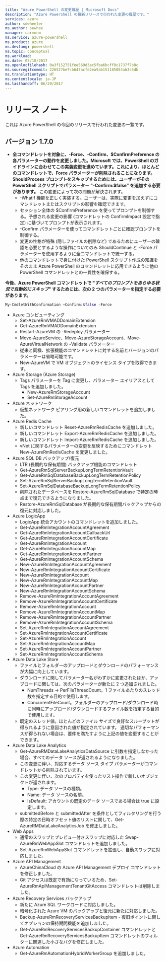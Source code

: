 ```yaml
---
title: "Azure PowerShell の変更履歴 | Microsoft Docs"
description: "Azure PowerShell の最新リリースで行われた変更の履歴です。"
services: azure
author: sdwheeler
ms.author: sewhee
manager: carmonm
ms.service: azure-powershell
ms.product: azure
ms.devlang: powershell
ms.topic: conceptual
ms.workload: 
ms.date: 05/18/2017
ms.openlocfilehash: 0a3f152751fee569d3ac5fba6bcff8c1737f7b8c
ms.sourcegitcommit: 226527be7cb647acfe2ea9ab151185053ab3c6db
ms.translationtype: HT
ms.contentlocale: ja-JP
ms.lasthandoff: 06/29/2017
---
```

# <a name="release-notes"></a>リリース ノート

これは Azure PowerShell の今回のリリースで行われた変更の一覧です。

## <a name="version-170"></a>バージョン 1.7.0

* **全コマンドレットを対象に、-Force、-Confirm、$ConfirmPreference の各パラメーターの動作を変更しました。Microsoft では、PowerShell のガイドラインに合わせてこの実装変更を進めています。これにより、ほとんどのコマンドレットで、Force パラメーターが削除されることになります。ShouldProcess プロンプトをスキップするためには、ユーザーがその PowerShell スクリプトでパラメーター "-Confirm:$false" を追加する必要があります。** この変更によって次の問題が解決されます。
  - -WhatIf 機能を正しく実装する。ユーザーは、実際に変更を加えずにコマンドレットまたはスクリプトの影響を確認できます。
  - セッション全体の $ConfirmPreference を使ってプロンプトを制御する。予想される変更の影響 (コマンドレットの ConfirmImpact 設定で指定) に基づいてプロンプトが表示されます。
  - -Confirm パラメーターを使ってコマンドレットごとに確認プロンプトを制御する。
  - 変更の性格が特殊 (隠しファイルの削除など) であるためにユーザーの確認を必要とするような操作についてのみ ShouldContinue と -Force パラメーターを使用するように全コマンドレットで統一する。
  - 他のコマンドレットで身に付けた PowerShell スクリプト作成の知識をそのまま Azure PowerShell のコマンドレットに応用できるように他の PowerShell コマンドレットとの一貫性を確保する。

**今後、Azure PowerShell コマンドレットで "*すべてのプロンプトをあらゆる状況で自動的にスキップ*" するためには、次の 2 つのパラメーターを指定する必要があります。**
```powershell
My-CmdletWithConfirmation –Confirm:$false -Force
```
* Azure コンピューティング
  - Set-AzureRmVMADDomainExtension
  - Get-AzureRmVMADDomainExtension
  - Restart-AzureVM の -Redeploy パラメーター
  - Move-AzureService、Move-AzureStorageAccount、Move-AzureVirtualNetwork の -Validate パラメーター
  - 従来と同様、拡張機能のコマンドレットに対する名前とバージョンのパラメーターは省略可能です。
  - New-AzureVM で VM オブジェクトのライセンス タイプを取得できます。
* Azure Storage (Azure Storage)
  - Tags パラメーターを Tag に変更し、パラメーター エイリアスとして Tags を追加しました。
    + New-AzureRmStorageAccount
    + Set-AzureRmStorageAccount
* Azure ネットワーク
  - 仮想ネットワーク ピアリング用の新しいコマンドレットを追加しました。
* Azure Redis Cache
  - 新しいコマンドレット Reset-AzureRmRedisCache を追加しました。
  - 新しいコマンドレット Export-AzureRmRedisCache を追加しました。
  - 新しいコマンドレット Import-AzureRmRedisCache を追加しました。
  - vNet に関するパラメーターの変更を反映するためにコマンドレット New-AzureRmRedisCache を変更しました。
* Azure SQL DB バックアップ/復元
  - LTR (長期的な保有期間) バックアップ機能のコマンドレット
  - Get-AzureRmSqlServerBackupLongTermRetentionVault
  - Get-AzureRmSqlDatabaseBackupLongTermRetentionPolicy
  - Set-AzureRmSqlServerBackupLongTermRetentionVault
  - Set-AzureRmSqlDatabaseBackupLongTermRetentionPolicy
  - 削除されたデータベースを Restore-AzureRmSqlDatabase で特定の時点まで復元できるようになりました。
  - Restore-AzureRmSqlDatabase が長期的な保有期間バックアップからの復元に対応しました。
* Azure LogicApp
  - LogicApp 統合アカウントのコマンドレットを追加しました。
  - Get-AzureRmIntegrationAccountAgreement
  - Get-AzureRmIntegrationAccountCallbackUrl
  - Get-AzureRmIntegrationAccountCertificate
  - Get-AzureRmIntegrationAccount
  - Get-AzureRmIntegrationAccountMap
  - Get-AzureRmIntegrationAccountPartner
  - Get-AzureRmIntegrationAccountSchema
  - New-AzureRmIntegrationAccountAgreement
  - New-AzureRmIntegrationAccountCertificate
  - New-AzureRmIntegrationAccount
  - New-AzureRmIntegrationAccountMap
  - New-AzureRmIntegrationAccountPartner
  - New-AzureRmIntegrationAccountSchema
  - Remove-AzureRmIntegrationAccountAgreement
  - Remove-AzureRmIntegrationAccountCertificate
  - Remove-AzureRmIntegrationAccount
  - Remove-AzureRmIntegrationAccountMap
  - Remove-AzureRmIntegrationAccountPartner
  - Remove-AzureRmIntegrationAccountSchema
  - Set-AzureRmIntegrationAccountAgreement
  - Set-AzureRmIntegrationAccountCertificate
  - Set-AzureRmIntegrationAccount
  - Set-AzureRmIntegrationAccountMap
  - Set-AzureRmIntegrationAccountPartner
  - Set-AzureRmIntegrationAccountSchema
* Azure Data Lake Store
  - ファイルとフォルダーのアップロードとダウンロードのパフォーマンスが大幅に向上しています。
  - ダウンロードに関してパラメーター名がわずかに変更されたほか、アップロードに関しては、次のパラメーターが新たに 2 つ追加されました。
    + NumThreads -> PerFileThreadCount。1 ファイルあたりのスレッド数を指定する目的で使用します。
    + ConcurrentFileCount。フォルダーのアップロード/ダウンロード時に同時にアップロード/ダウンロードするファイル数を指定する目的で使用します。
  - 既定のスレッド値。ほとんどのファイル サイズで良好なスループットが得られるように意図された値が指定されています。 適切なパフォーマンスが得られない場合は、要件を満たすように上記の値を変更することができます。
* Azure Data Lake Analytics
  - Get-AzureRMDataLakeAnalyticsDataSource に引数を指定しなかった場合、すべてのデータ ソースが返されるようになりました。
  - この変更に伴い、対応するデータ ソース タイプ パラメーターがコマンドレットから削除されています。
  - この変更に伴い、次のプロパティを使ったリスト操作で新しいオブジェクトが返されます。
    + Type: データ ソースの種類。
    + Name: データ ソースの名前。
    + IsDefault: アカウントの既定のデータ ソースである場合は true に設定します。
  - submittedBefore と submittedAfter を条件としてフィルタリングを行う際の特定の日時オフセット値のリストに関して、Get-AzureRMDataLakeAnalyticsJob を修正しました。
* Web Apps
  - 通常のスワップとプレビュー付きスワップに対応した Swap-AzureRmWebAppSlot コマンドレットを追加しました。
  - Set-AzureRmWebAppSlot コマンドレットを拡張し、自動スワップに対応しました。
* Azure API Management
  - AzureChinaCloud の Azure API Management デプロイ コマンドレットを修正しました。
  - Git アクセスは既定で有効になっているため、Set-AzureRmApiManagementTenantGitAccess コマンドレットは削除しました。
* Azure Recovery Services バックアップ
  - 新たに Azure SQL ワークロードに対応しました。
  - 暗号化された Azure VM のバックアップと復元に新たに対応しました。
  - Backup-AzureRmRecoveryServicesBackupItem - 復旧ポイントに関してオプションの保持期間機能を追加しました。
  - Get-AzureRmRecoveryServicesBackupContainer コマンドレットと Get-AzureRmRecoveryServicesBackupItem コマンドレットのフィルターに関連した小さなバグを修正しました。
* Azure Automation
  - Get-AzureRmAutomationHybridWorkerGroup を追加しました。
